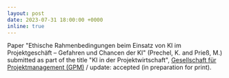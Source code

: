 ```yaml
---
layout: post
date: 2023-07-31 18:00:00 +0000
inline: true
---
```


Paper "Ethische Rahmenbedingungen beim Einsatz von KI im Projektgeschäft – Gefahren und Chancen der KI" (Prechel, K. and Prieß, M.) submitted as part of the title "KI in der Projektwirtschaft", [Gesellschaft für Projektmanagement (GPM)](https://www.gpm-ipma.de) / update: accepted (in preparation for print).